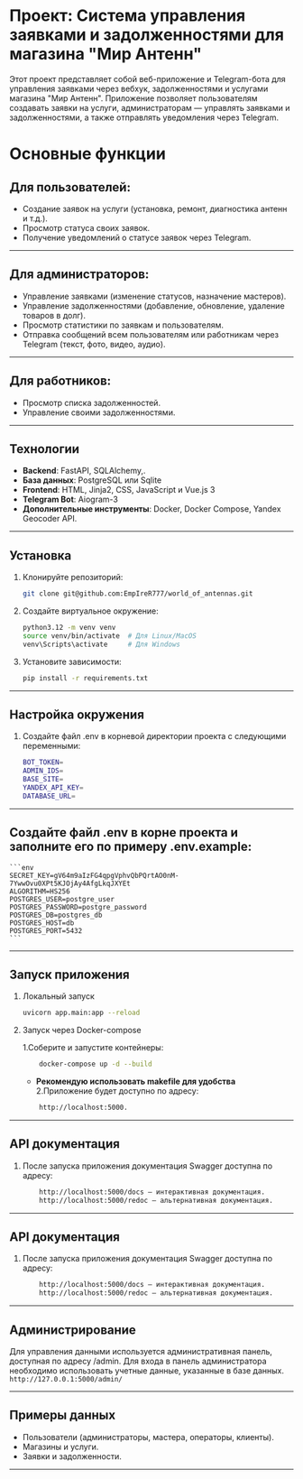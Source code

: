 # Проект: Система управления заявками и задолженностями для магазина "Мир Антенн"

Этот проект представляет собой веб-приложение и Telegram-бота для управления заявками через вебхук, задолженностями и услугами магазина "Мир Антенн". Приложение позволяет пользователям создавать заявки на услуги, администраторам — управлять заявками и задолженностями, а также отправлять уведомления через Telegram.

# Основные функции

## Для пользователей:

- Создание заявок на услуги (установка, ремонт, диагностика антенн и т.д.).
- Просмотр статуса своих заявок.
- Получение уведомлений о статусе заявок через Telegram.

---

## Для администраторов:

- Управление заявками (изменение статусов, назначение мастеров).
- Управление задолженностями (добавление, обновление, удаление товаров в долг).
- Просмотр статистики по заявкам и пользователям.
- Отправка сообщений всем пользователям или работникам через Telegram (текст, фото, видео, аудио).
---

## Для работников:

- Просмотр списка задолженностей.
- Управление своими задолженностями.

---

## Технологии

- **Backend**: FastAPI, SQLAlchemy,.
- **База данных**: PostgreSQL или Sqlite
- **Frontend**:  HTML, Jinja2, CSS, JavaScript и Vue.js 3
- **Telegram Bot**: Aiogram-3
- **Дополнительные инструменты**: Docker, Docker Compose, Yandex Geocoder API.

---

## Установка

1. Клонируйте репозиторий:
   ```bash
   git clone git@github.com:EmpIreR777/world_of_antennas.git
   ```
2. Создайте виртуальное окружение:
    ```bash
    python3.12 -m venv venv
    source venv/bin/activate  # Для Linux/MacOS
    venv\Scripts\activate     # Для Windows
    ```
3. Установите зависимости:
    ```bash
    pip install -r requirements.txt
    ```

---

## Настройка окружения
1. Создайте файл .env в корневой директории проекта с следующими переменными:
    ```bash
    BOT_TOKEN=
    ADMIN_IDS=
    BASE_SITE=
    YANDEX_API_KEY=
    DATABASE_URL=
    ```

---

## Создайте файл .env в корне проекта и заполните его по примеру .env.example:

    ```env
    SECRET_KEY=gV64m9aIzFG4qpgVphvQbPQrtAO0nM-7YwwOvu0XPt5KJOjAy4AfgLkqJXYEt
    ALGORITHM=HS256
    POSTGRES_USER=postgre_user
    POSTGRES_PASSWORD=postgre_password
    POSTGRES_DB=postgres_db
    POSTGRES_HOST=db
    POSTGRES_PORT=5432
    ```

---

## Запуск приложения
1. Локальный запуск
    ```bash
    uvicorn app.main:app --reload
    ```
2. Запуск через Docker-compose

    1.Соберите и запустите контейнеры:
    ```bash
        docker-compose up -d --build
    ```
    - **Рекомендую использовать makefile для удобства**
    2.Приложение будет доступно по адресу: 
    ```bash
        http://localhost:5000.
    ```

---

## API документация
1. После запуска приложения документация Swagger доступна по адресу:
    ```bash
        http://localhost:5000/docs — интерактивная документация.
        http://localhost:5000/redoc — альтернативная документация.
    ```

---

## API документация
1. После запуска приложения документация Swagger доступна по адресу:
    ```bash
        http://localhost:5000/docs — интерактивная документация.
        http://localhost:5000/redoc — альтернативная документация.
    ```

---

## Администрирование

Для управления данными используется административная панель, доступная по адресу /admin. Для входа в панель администратора необходимо использовать учетные данные, указанные в базе данных.
    ```
    http://127.0.0.1:5000/admin/
    ```

---

## Примеры данных

- Пользователи (администраторы, мастера, операторы, клиенты).
- Магазины и услуги.
- Заявки и задолженности.
---